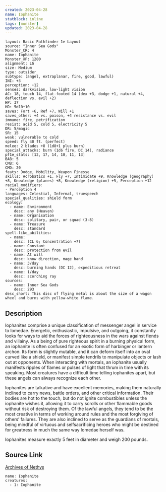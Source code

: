 ```yaml
---
created: 2023-04-28
name: Iophanite
statblock: inline
tags: [monster]
updated: 2023-04-28
---
```

```statblock
layout: Basic Pathfinder 1e Layout
source: "Inner Sea Gods"
Monster_CR: 4
name: Iophanite
Monster_XP: 1200
alignment: LG
size: Medium
type: outsider
subtype: (angel, extraplanar, fire, good, lawful)
INI: +3
perception: +12
senses: darkvision, low-light vision
AC: 18, touch 14, flat-footed 14 (dex +3, dodge +1, natural +4, deflection vs. evil +2)
HP: 37
HD: 5d10+10
saves: Fort +6, Ref +7, Will +1
saves_other: +4 vs. poison, +4 resistance vs. evil
immune: fire, petrification
resist: acid 5, cold 5, electricity 5
DR: 5/magic
SR: 15
weak: vulnerable to cold
speed: fly 40 ft. (perfect)
melee: 2 blades +8 (1d8+1 plus burn)
special_attacks: burn (1d6 fire, DC 14), radiance
pf1e_stats: [12, 17, 14, 10, 11, 13]
BAB: 5
CMB: 6
CMD: 20
feats: Dodge, Mobility, Weapon Finesse
skills: Acrobatics +1, Fly +7, Intimidate +9, Knowledge (geography) +8, Knowledge (planes) +8, Knowledge (religion) +5, Perception +12
racial_modifiers:
- Perception 4
languages: Celestial, Infernal, truespeech
special_qualities: shield form
ecology:
  - name: Environment
    desc: any (Heaven)
  - name: Organisation
    desc: solitary, pair, or squad (3-8)
  - name: Treasure
    desc: standard
spell-like_abilities:
  - name:
    desc: (CL 6; Concentration +7)
  - name: Constant
    desc: protection from evil
  - name: At will
    desc: know direction, mage hand
  - name: 3/day
    desc: burning hands (DC 12), expeditious retreat
  - name: 1/day
    desc: scorching ray
sources:
  - name: Inner Sea Gods
    desc: 293
desc_short: This disc of flying metal is about the size of a wagon wheel and burns with yellow-white flame.
```
## Description
Iophanites comprise a unique classification of messenger angel in service to Iomedae. Energetic, enthusiastic, impulsive, and outgoing, it constantly looks for ways to aid the forces of righteousness in the wars against fiends and villainy. As a being of pure righteous spirit in a burning physical form, an iophanite is often confused for an exotic form of harbinger or lantern archon. Its form is slightly mutable, and it can deform itself into an oval curved like a shield, or manifest simple tendrils to manipulate objects or lash out at opponents. When interacting with mortals, an iophanite usually manifests ripples of flames or pulses of light that thrum in time with its speaking. Most creatures have a difficult time telling iophanites apart, but these angels can always recognize each other.

Iophanites are talkative and have excellent memories, making them naturally inclined to carry news, battle orders, and other critical information. Their bodies are hot to the touch, but do not ignite combustibles unless the iophanite wishes it, allowing it to carry scrolls or other flammable goods without risk of destroying them. Of the lawful angels, they tend to be the most creative in terms of working around rules and the most forgiving of others’ failures. They are also inclined to serve as the guardians of mortals, being mindful of virtuous and selfsacrificing heroes who might be destined for greatness in much the same way Iomedae herself was.

Iophanites measure exactly 5 feet in diameter and weigh 200 pounds.
## Source Link
[Archives of Nethys](https://aonprd.com/MonsterDisplay.aspx?ItemName=Iophanite)
```encounter-table
name: Iophanite
creatures:
  - 1: Iophanite
```
